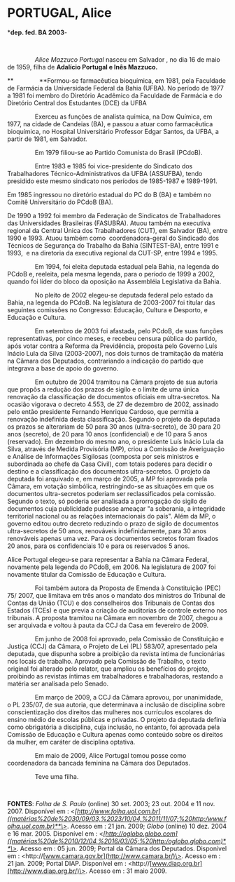 PORTUGAL, Alice
===============

\***dep. fed. BA 2003**-

 

                *Alice Mazzuco Portugal* nasceu em Salvador , no dia 16
de maio de 1959, filha de **Adalício Portugal e Inês Mazzuco.**

**               **Formou-se farmacêutica bioquímica, em 1981, pela
Faculdade de Farmácia da Universidade Federal da Bahia (UFBA). No
período de 1977 a 1981 foi membro do Diretório Acadêmico da Faculdade de
Farmácia e do Diretório Central dos Estudantes (DCE) da UFBA

                Exerceu as funções de analista química, na Dow Química,
em 1977, na cidade de Candeias (BA), e passou a atuar como farmacêutica
bioquímica, no Hospital Universitário Professor Edgar Santos, da UFBA, a
partir de 1981, em Salvador.

                Em 1979 filiou-se ao Partido Comunista do Brasil
(PCdoB).

                Entre 1983 e 1985 foi vice-presidente do Sindicato dos
Trabalhadores Técnico-Administrativos da UFBA (ASSUFBA), tendo presidido
este mesmo sindicato nos períodos de 1985-1987 e 1989-1991.

Em 1985 ingressou no diretório estadual do PC do B (BA) e também no
Comitê Universitário do PCdoB (BA).

De 1990 a 1992 foi membro da Federação de Sindicatos de Trabalhadores
das Universidades Brasileiras (FASUBRA). Atuou também na executiva
regional da Central Única dos Trabalhadores (CUT), em Salvador (BA),
entre 1990 e 1993. Atuou também como  coordenadora-geral do Sindicado
dos Técnicos de Segurança do Trabalho da Bahia (SINTEST-BA), entre 1991
e 1993,  e na diretoria da executiva regional da CUT-SP, entre 1994 e
1995.

                Em 1994, foi eleita deputada estadual pela Bahia, na
legenda do PCdoB e, reeleita, pela mesma legenda, para o período de 1999
a 2002, quando foi líder do bloco da oposição na Assembléia Legislativa
da Bahia.

                No pleito de 2002 elegeu-se deputada federal pelo estado
da Bahia, na legenda do PCdoB. Na legislatura de 2003-2007 foi titular
das seguintes comissões no Congresso: Educação, Cultura e Desporto, e
Educação e Cultura.               

                Em setembro de 2003 foi afastada, pelo PCdoB, de suas
funções representativas, por cinco meses, e recebeu censura pública do
partido, após votar contra a Reforma da Previdência, proposta pelo
Governo Luís Inácio Lula da Silva (2003-2007), nos dois turnos de
tramitação da matéria na Câmara dos Deputados, contrariando a indicação
do partido que integrava a base de apoio do governo.

                Em outubro de 2004 tramitou na Câmara projeto de sua
autoria que propôs a redução dos prazos de sigilo e o limite de uma
única renovação da classificação de documentos oficiais em
ultra-secretos. Na ocasião vigorava o decreto 4.553, de 27 de dezembro
de 2002, assinado pelo então presidente Fernando Henrique Cardoso, que
permitia a renovação indefinida desta classificação. Segundo o projeto
da deputada os prazos se alterariam de 50 para 30 anos (ultra-secreto),
de 30 para 20 anos (secreto), de 20 para 10 anos (confidencial) e de 10
para 5 anos (reservado). Em dezembro do mesmo ano, o presidente Luís
Inácio Lula da Silva, através de Medida Provisória (MP), criou a
Comissão de Averiguação e Análise de Informações Sigilosas (composta por
seis ministros e subordinada ao chefe da Casa Civil), com totais poderes
para decidir o destino e a classificação dos documentos ultra-secretos.
O projeto da deputada foi arquivado e, em março de 2005, a MP foi
aprovada pela Câmara, em votação simbólica, restringindo-se as situações
em que os documentos ultra-secretos poderiam ser reclassificados pela
comissão. Segundo o texto, só poderia ser analisada a prorrogação do
sigilo de documentos cuja publicidade pudesse ameaçar "a soberania, a
integridade territorial nacional ou as relações internacionais do país".
Além da MP, o governo editou outro decreto reduzindo o prazo de sigilo
de documentos ultra-secretos de 50 anos, renováveis indefinidamente,
para 30 anos renováveis apenas uma vez. Para os documentos secretos
foram fixados 20 anos, para os confidenciais 10 e para os reservados 5
anos.

Alice Portugal elegeu-se para representar a Bahia na Câmara Federal,
novamente pela legenda do PCdoB, em 2006. Na legislatura de 2007 foi
novamente titular da Comissão de Educação e Cultura.

                Foi também autora da Proposta de Emenda à Constituição
(PEC) 75/ 2007, que limitava em três anos o mandato dos ministros do
Tribunal de Contas da União (TCU) e dos conselheiros dos Tribunais de
Contas dos Estados (TCEs) e que previa a criação de auditorias de
controle externo nos tribunais. A proposta tramitou na Câmara em
novembro de 2007, chegou a ser arquivada e voltou à pauta da CCJ da Casa
em fevereiro de 2009.

                Em junho de 2008 foi aprovado, pela Comissão de
Constituição e Justiça (CCJ) da Câmara, o Projeto de Lei (PL) 583/07,
apresentado pela deputada, que dispunha sobre a proibição da revista
íntima de funcionárias nos locais de trabalho. Aprovado pela Comissão de
Trabalho, o texto original foi alterado pelo relator, que ampliou os
benefícios do projeto, proibindo as revistas íntimas em trabalhadores e
trabalhadoras, restando a matéria ser analisada pelo Senado.

                Em março de 2009, a CCJ da Câmara aprovou, por
unanimidade, o PL 235/07, de sua autoria, que determinava a inclusão de
disciplina sobre conscientização dos direitos das mulheres nos
currículos escolares do ensino médio de escolas públicas e privadas. O
projeto da deputada definia como obrigatória a disciplina, cuja
inclusão, no entanto, foi aprovada pela Comissão de Educação e Cultura
apenas como conteúdo sobre os direitos da mulher, em caráter de
disciplina optativa.

                Em maio de 2009, Alice Portugal tomou posse como
coordenadora da bancada feminina na Câmara dos Deputados.

                Teve uma filha.

 

**FONTES**: *Folha de S. Paulo* (online) 30 set. 2003; 23 out. 2004 e 11
nov. 2007. Disponível em :
\<*[http://www.folha.uol.com.br]((matérias%20de%2030/09/03,%2023/10/04,%2011/11/07;%20http:/www.folha.uol.com.br)**\>*.
Acesso em : 21 jan. 2009; *Globo* (online) 10 dez. 2004 e 16 mar. 2005.
Disponível em :
\<*[http://oglobo.globo.com]((matérias%20de%2010/12/04,%2016/03/05;%20http:/oglobo.globo.com)**\>*.
Acesso em : 05 jun. 2009; Portal da Câmara dos Deputados. Disponível em
: \<http://[www.camara.gov.br](http://www.camara.br/)\>. Acesso em : 21
jan. 2009; Portal DIAP. Disponível em :
\<http://[www.diap.org.br](http://www.diap.org.br/)\>. Acesso em : 31
maio 2009.

 

 

 

 

 

 

 

 

 
